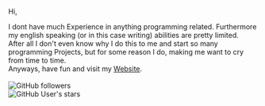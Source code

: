 Hi,

I dont have much Experience in anything programming related. Furthermore my english speaking (or in this case writing) abilities are pretty limited.<br>
After all I don't even know why I do this to me and start so many programming Projects, but for some reason I do, making me want to cry from time to time.<br>
Anyways, have fun and visit my 
<a href="https://kellerossel.github.io">Website</a>.
<br><br>
<img alt="GitHub followers" src="https://img.shields.io/github/followers/kellerossel?style=plastic">
 <br><img alt="GitHub User's stars" src="https://img.shields.io/github/stars/kellerossel?style=plastic"><br>
